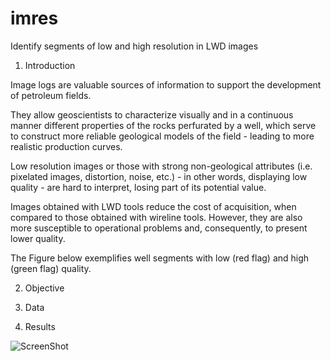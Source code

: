 # imres
Identify segments of low and high resolution in LWD images

1. Introduction

Image logs are valuable sources of information to support the development of petroleum fields.

They allow geoscientists to characterize visually and in a continuous manner different properties of the rocks perfurated by a well, which serve to construct more reliable geological models of the field - leading to more realistic production curves. 

Low resolution images or those with strong non-geological attributes (i.e. pixelated images, distortion, noise, etc.) - in other words, displaying low quality - are hard to interpret, losing part of its potential value.

Images obtained with LWD tools reduce the cost of acquisition, when compared to those obtained with wireline tools. However, they are also more susceptible to operational problems and, consequently, to present lower quality.

The Figure below exemplifies well segments with low (red flag) and high (green flag) quality.



2. Objective


3. Data

4. Results



![ScreenShot](rpiazza87/imres/img/Result_History.jpg?raw=true "Performance History")
